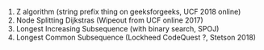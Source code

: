 1) Z algorithm (string prefix thing on geeksforgeeks, UCF 2018 online)
2) Node Splitting Dijkstras (Wipeout from UCF online 2017)
3) Longest Increasing Subsequence (with binary search, SPOJ)
4) Longest Common Subsequence (Lockheed CodeQuest ?, Stetson 2018)
